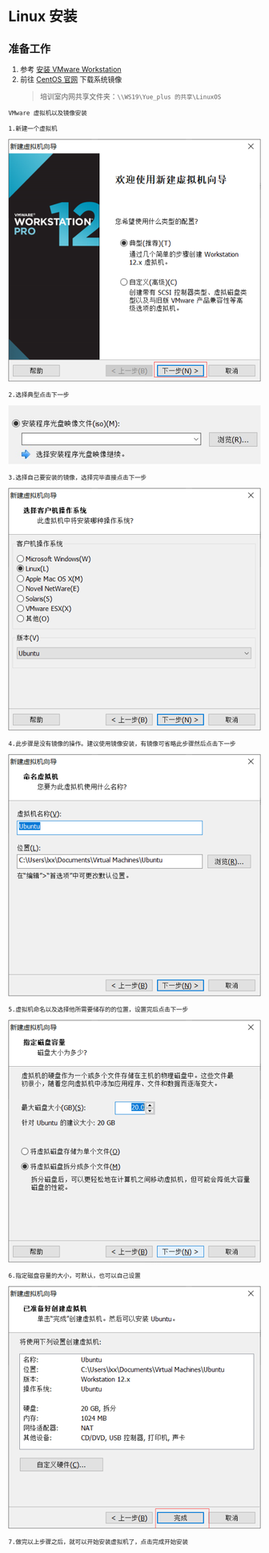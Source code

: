 # Linux 安装

## 准备工作

1. 参考 [安装 VMware Workstation](/serve/VM/VMware/#安装-vmware)
2. 前往 [CentOS 官网](https://www.centos.org/download/) 下载系统镜像
   > 培训室内网共享文件夹：`\\WS19\Yue_plus 的共享\LinuxOS`

```
VMware 虚拟机以及镜像安装
```
```
1.新建一个虚拟机
```
![image-20200829152047933](./img/01.png)
```
2.选择典型点击下一步
```
![image-20200829152047933](./img/02.jpg)
```
3.选择自己要安装的镜像，选择完毕直接点击下一步
```
![image-20200829152047933](./img/03.png)
```
4.此步骤是没有镜像的操作。建议使用镜像安装，有镜像可省略此步骤然后点击下一步
```
![image-20200829152047933](./img/04.png)
```
5.虚拟机命名以及选择他所需要储存的的位置，设置完后点击下一步
```
![image-20200829152047933](./img/05.png)
```
6.指定磁盘容量的大小，可默认，也可以自己设置
```
![image-20200829152047933](./img/06.png)
```
7.做完以上步骤之后，就可以开始安装虚拟机了，点击完成开始安装
```